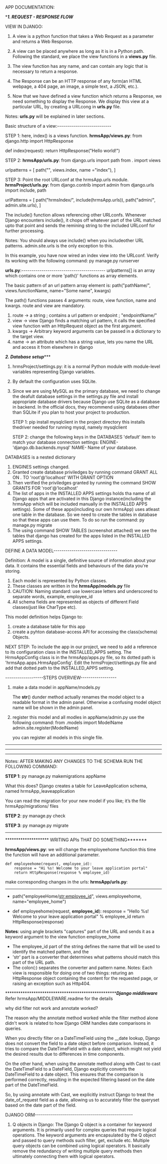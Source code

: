APP DOCUMENTATION:

****************1. REQUEST - RESPONSE FLOW***************

VIEW IN DJANGO:
1. A view is a python function that takes a Web Request as a parameter and returns a Web Response.

2. A view can be placed anywhere as long as it is in a Python path. Following the standard, we place the view functions in a __views.py__ file.

3. The view function has any name, and can contain any logic that is necessary to return a response. 

4. The Response can be an HTTP response of any form(an HTML webpage, a 404 page, an image, a simple text, a JSON, etc.).

5. Now that we have defined a view function which returns a Response, we need something to display the Response. We display this view at a particular URL, by creating a URLcong in __urls.py__ file.

Notes: __urls.py__ will be explained in later sections.

Basic structure of a view:---------------------------

STEP 1:
here, index() is a views function.
__hrmsApp/views.py__:
from django.http import HttpResponse

def index(request):
    return HttpResponse("Hello world!")

STEP 2:
__hrmsApp/urls.py__:
from django.urls import path
from . import views

urlpatterns = [
    path("", views.index, name ="index"),
]

STEP 3:
Point the root URLconf at the hrmsApp.urls module. 
__hrmsProject/urls.py__:
from django.contrib import admin
from django.urls import include, path

urlPatterns = [
    path("hrmsIndex/", include(hrmsApp.urls)),
    path("admin/", admin.site.urls),
]

The include() function allows referencing other URLconfs. Whenever Django encounters include(), it chops off whatever part of the URL matched upto that point and sends the remining string to the included URLconf for further processing.

Notes:
You should always use include() when you includeother URL patterns. admin.site.urls is the only exception to this.

In this example, you have now wired an index view into the URLconf. Verify its working with the following command:
    py manage.py runserver


__urls.py__:------------------------------------------
urlpatterns[] is an array which contains one or more 'path()' functions as array elements.

The basic pattern of an url pattern array element is:
path("pathName/", views.functionName, name="Some name", kwargs)

The path() functions passes 4 arguments: route, view function, name and kwargs. route and view are mandatory.

1. route -> a string ; contains a url pattern or endpoint ; "endpointName/"
2. view -> view Django finds a matching url pattern, it calls the specified view function with an HttpRequest object as the first argument.
3. kwargs -> Arbitrary keyword arguments can be passed in a dictionary to the target view. 
4. name -> an attribute which has a string value, lets you name the URL and access it from elsewhere in django


*******************2. Database setup**********************

1. hrmsProject/settings.py: it is a normal Python module with module-level variables representing Django variables.

2. By default the configuration uses SQLite.

3. Since we are using MySQL as the primary database, we need to change the deafult database settings in the settings.py file and install appropriate database drivers because Django use SQLite as a database in backend. In the official docs, they recommend using databases other than SQLite if you plan to host your project to production.

    STEP 1: 
    pip install mysqlclient in the project directory
this installs thedriver needed for running mysql, namely mysqlclient

    STEP 2: 
change the following keys in the DATABASES 'default' item to match your database connection settings:
ENGINE- 'django.db.backends.mysql'
NAME- Name of your database.

DATABASES is a nested dictionary

1. ENGINES settings changed.
2. Granted create database priviledges by running command GRANT ALL ON *.* TO 'root'@'localhost' WITH GRANT OPTION
3. Then verified the priviledges granted by running the command SHOW GRANTS FOR 'root'@'localhost'
4. The list of apps in the INSTALLED APPS settings holds tha name of all Django apps that are activated in this Django instance(including the hrmsApp which will be included manually in the INSTALLED APPS settings). Some of these apps(including our own hrmsApp) uses atleast one table in the database. So we need to create the tables in database so that these apps can use them. To do so run the command: 
        py manage.py migrate
5. The using command SHOW TABLES (screenshot attached) we see the tables that django has created for the apps listed in the INSTALLED APPS settings.


DEFINE A DATA MODEL--------------------------------

Definition: A model is a single, definitive source of information about your data. It contains the essential fields and behaviours of the data you're storing. 

1. Each model is represented by Python classes.
2. These classes are written in the __hrmsApp/models.py__ file
3. CAUTION: Naming standard: use lowercase letters and underscored to separate words, example, employee_id
4. All schema fields are represented as objects of different Field classes(just like CharType etc).

This model definition helps Django to:
1. create a database table for this app
2. create a pyhton database-access API for accessing the class(schema) Objects.


NEXT STEP: To include the app in our project, we need to add a reference to its configuration class in the INSTALLED_APPS setting. The HrmsAppConfig class is in the hrmsApp/apps.py file, so its dotted path is 'hrmsApp.apps.HrmsAppConfig'. Edit the hrmsProject/settings.py file and add that dotted path to the INSTALLED_APPS setting. 


-------------------STEPS OVERVIEW------------------
1. make a data model in appName/models.py

    The __str__() dunder method actually renames the model object to a readable format in the admin panel. Otherwise a confusing model object name will be shown in the admin panel.

2. register this model and all modles in appName/admin.py
    use the following command:
        from .models import ModelName
        admin.site.register(ModelName)

    you can register all models in this single file.
----------------------------------------------------


------------------------
************************
Notes: AFTER MAKING ANY CHANGES TO THE SCHEMA RUN THE FOLLOWING COMMAND:

__STEP 1__:
        py manage.py makemigrations appName

What this does?
Django creates a table for LeaveApplication schema, named hrmsApp_leaveapplication

You can read the migration for your new model if you like; it’s the file hrmsApp/migrations/ files


__STEP 2__: 
        py manage.py check

__STEP 3__:
        py manage.py migrate

**********************************************************
******************** WRITING APIs THAT DO SOMETHING*******

__hrmsApp/views.py__:
    we will change the employeehome function
    this time the function will have an additional parameter.

    def employeehome(request, employee_id):
        response = "Hi %s! Welcome to your leave application portal"
        return HttpResponse(response % employee_id)

make corresponding changes in the urls:
__hrmsApp/urls.py__:

-----------------------------------------------
* path("employeeHome/<str:employee_id>", views.employeehome, name="employee_home")

* def employeehome(request, __employee_id__):
    response = "Hello %s! Welcome to your leave application portal" % employee_id
    return HttpResponse(response)

__Notes__: using angle brackets "captures" part of the URL and sends it as a keyword argument to the view function employee_home

* The employee_id part of the string defines the name that will be used to identify the matched pattern, and the 
* 'str' part is a converter that determines what patterns should match this part of the URL path.
* The colon(:) separates the converter and pattern name.
Notes: Each view is responsible for doing one of two things: returing an HttpResponse object containing the content for the requested page, or raising an exception such as Http404.


****************************************************************************Django middleware*************************
Refer hrmsApp/MIDDLEWARE.readme for the details


why did filter not work and annotate worked?

The reason why the annotate method worked while the filter method alone didn't work is related to how Django ORM handles date comparisons in queries.

When you directly filter on a DateTimeField using the __date lookup, Django does not convert the field to a date object before comparison. Instead, it tries to compare the DateTimeField with a date object, which might not yield the desired results due to differences in time components.

On the other hand, when using the annotate method along with Cast to cast the DateTimeField to a DateField, Django explicitly converts the DateTimeField to a date object. This ensures that the comparison is performed correctly, resulting in the expected filtering based on the date part of the DateTimeField.

So, by using annotate with Cast, we explicitly instruct Django to treat the date_of_request field as a date, allowing us to accurately filter the queryset based on the date part of the field.



DJANGO ORM-------------------------------------------------
1. Q objects in Django: The Django Q object is a container for keyword arguments. It is primarily used for complex queries that require logical operations. The keyword arguments are encapsulated by the Q object and passed to query methods such filter, get, exclude etc. Multiple query objects can be combined using logical operators. It basically remove the redundancy of writing multiple query methods then ultimately connecting them with logical operators.